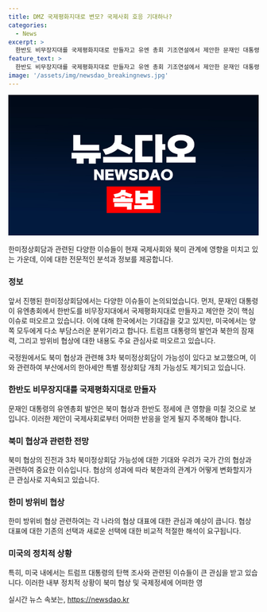 ```yaml
---
title: DMZ 국제평화지대로 변모? 국제사회 호응 기대하나?
categories:
  - News
excerpt: >
  한반도 비무장지대를 국제평화지대로 만들자고 유엔 총회 기조연설에서 제안한 문재인 대통령과 북미 협상과 관련해 여러 가지 전망을 공개한 국정원의 발언이 이목을 끌고 있다. 미국 정가에서는 트럼프 대통령의 탄핵론에 관심이 집중되고 있으며, 북미 협상과 관련된 여러 상황에 대한 전문가들의 분석도 관심을 끌고 있다. 트럼프 대통령의 유엔연설에 대한 평가는 반대가 많았지만, 비핵화 부분은 유효한 부분으로 평가되고 있다. 요약: 문재인 대통령의 유엔 총회 기조연설과 북미 협상에 대한 전문가들의 분석이 관심을 끌고 있는 가운데, 트럼프 대통령의 탄핵론에 대한 관심도 크게 증폭되고 있다.
feature_text: >
  한반도 비무장지대를 국제평화지대로 만들자고 유엔 총회 기조연설에서 제안한 문재인 대통령과 북미 협상과 관련해 여러 가지 전망을 공개한 국정원의 발언이 이목을 끌고 있다. 미국 정가에서는 트럼프 대통령의 탄핵론에 관심이 집중되고 있으며, 북미 협상과 관련된 여러 상황에 대한 전문가들의 분석도 관심을 끌고 있다. 트럼프 대통령의 유엔연설에 대한 평가는 반대가 많았지만, 비핵화 부분은 유효한 부분으로 평가되고 있다. 요약: 문재인 대통령의 유엔 총회 기조연설과 북미 협상에 대한 전문가들의 분석이 관심을 끌고 있는 가운데, 트럼프 대통령의 탄핵론에 대한 관심도 크게 증폭되고 있다.
image: '/assets/img/newsdao_breakingnews.jpg'
---
```


<p><img src="/assets/img/newsdao_breakingnews.jpg" alt="cryptoinkorea 속보" /></p>

<p>한미정상회담과 관련된 다양한 이슈들이 현재 국제사회와 북미 관계에 영향을 미치고 있는 가운데, 이에 대한 전문적인 분석과 정보를 제공합니다.</p>

<h3>정보</h3>

<p>앞서 진행된 한미정상회담에서는 다양한 이슈들이 논의되었습니다. 먼저, 문재인 대통령이 유엔총회에서 한반도를 비무장지대에서 국제평화지대로 만들자고 제안한 것이 핵심 이슈로 떠오르고 있습니다. 이에 대해 한국에서는 기대감을 갖고 있지만, 미국에서는 양쪽 모두에게 다소 부담스러운 분위기라고 합니다. 트럼프 대통령의 발언과 북한의 잠재력, 그리고 방위비 협상에 대한 내용도 주요 관심사로 떠오르고 있습니다.</p>

<p>국정원에서도 북미 협상과 관련해 3차 북미정상회담이 가능성이 있다고 보고했으며, 이와 관련하여 부산에서의 한아세안 특별 정상회담 개최 가능성도 제기되고 있습니다. </p>

<h3>한반도 비무장지대를 국제평화지대로 만들자</h3>

<p>문재인 대통령의 유엔총회 발언은 북미 협상과 한반도 정세에 큰 영향을 미칠 것으로 보입니다. 이러한 제안이 국제사회로부터 어떠한 반응을 얻게 될지 주목해야 합니다.</p>

<h3>북미 협상과 관련한 전망</h3>

<p>북미 협상의 진전과 3차 북미정상회담 가능성에 대한 기대와 우려가 국가 간의 협상과 관련하여 중요한 이슈입니다. 협상의 성과에 따라 북한과의 관계가 어떻게 변화할지가 큰 관심사로 지속되고 있습니다.</p>

<h3>한미 방위비 협상</h3>

<p>한미 방위비 협상 관련하여는 각 나라의 협상 대표에 대한 관심과 예상이 큽니다. 협상 대표에 대한 기존의 선택과 새로운 선택에 대한 비교적 적절한 해석이 요구됩니다. </p>

<h3>미국의 정치적 상황</h3>

<p>특히, 미국 내에서는 트럼프 대통령의 탄핵 조사와 관련된 이슈들이 큰 관심을 받고 있습니다. 이러한 내부 정치적 상황이 북미 협상 및 국제정세에 어떠한 영</p>
실시간 뉴스 속보는, <a href="https://newsdao.kr" rel="dofollow">https://newsdao.kr</a>


